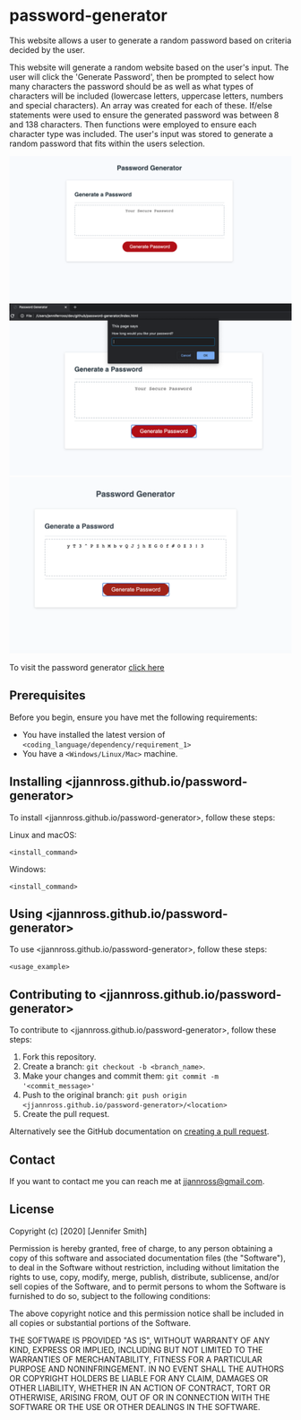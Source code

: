 # password-generator
This website allows a user to generate a random password based on criteria decided by the user. 

This website will generate a random website based on the user's input. The user will click the 'Generate Password', then be prompted to select how many characters the password should be as well as what types of characters will be included (lowercase letters, uppercase letters, numbers and special characters). An array was created for each of these. If/else statements were used to ensure the generated password was between 8 and 138 characters. Then functions were employed to ensure each character type was included. The user's input was stored to generate a random password that fits within the users selection. 

![start](./assets/images/1.png)
![selecting characters](./assets/images/2.png)
![generated password](./assets/images/3.png)

To visit the password generator [click here](https://github.com/jjannross/password-generator)

## Prerequisites

Before you begin, ensure you have met the following requirements:

* You have installed the latest version of `<coding_language/dependency/requirement_1>`
* You have a `<Windows/Linux/Mac>` machine. 


## Installing <jjannross.github.io/password-generator>

To install <jjannross.github.io/password-generator>, follow these steps:

Linux and macOS:
```
<install_command>
```

Windows:
```
<install_command>
```
## Using <jjannross.github.io/password-generator>

To use <jjannross.github.io/password-generator>, follow these steps:

```
<usage_example>
```


## Contributing to <jjannross.github.io/password-generator>
To contribute to <jjannross.github.io/password-generator>, follow these steps:

1. Fork this repository.
2. Create a branch: `git checkout -b <branch_name>`.
3. Make your changes and commit them: `git commit -m '<commit_message>'`
4. Push to the original branch: `git push origin <jjannross.github.io/password-generator>/<location>`
5. Create the pull request.

Alternatively see the GitHub documentation on [creating a pull request](https://help.github.com/en/github/collaborating-with-issues-and-pull-requests/creating-a-pull-request).


## Contact

If you want to contact me you can reach me at <jjannross@gmail.com>.


## License
Copyright (c) [2020] [Jennifer Smith]

Permission is hereby granted, free of charge, to any person obtaining a copy
of this software and associated documentation files (the "Software"), to deal
in the Software without restriction, including without limitation the rights
to use, copy, modify, merge, publish, distribute, sublicense, and/or sell
copies of the Software, and to permit persons to whom the Software is
furnished to do so, subject to the following conditions:

The above copyright notice and this permission notice shall be included in all
copies or substantial portions of the Software.

THE SOFTWARE IS PROVIDED "AS IS", WITHOUT WARRANTY OF ANY KIND, EXPRESS OR
IMPLIED, INCLUDING BUT NOT LIMITED TO THE WARRANTIES OF MERCHANTABILITY,
FITNESS FOR A PARTICULAR PURPOSE AND NONINFRINGEMENT. IN NO EVENT SHALL THE
AUTHORS OR COPYRIGHT HOLDERS BE LIABLE FOR ANY CLAIM, DAMAGES OR OTHER
LIABILITY, WHETHER IN AN ACTION OF CONTRACT, TORT OR OTHERWISE, ARISING FROM,
OUT OF OR IN CONNECTION WITH THE SOFTWARE OR THE USE OR OTHER DEALINGS IN THE
SOFTWARE.